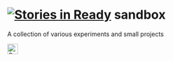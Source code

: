 [![Stories in Ready](https://badge.waffle.io/bshyong/sandbox.png?label=ready&title=Ready)](https://waffle.io/bshyong/sandbox)
sandbox
=======

A collection of various experiments and small projects

<a href="https://assembly.com/meta/bounties"><img src="https://asm-badger.herokuapp.com/meta/badges/tasks.svg?asdfsdf=df3d" height="24px" alt="Open Tasks" /></a>
